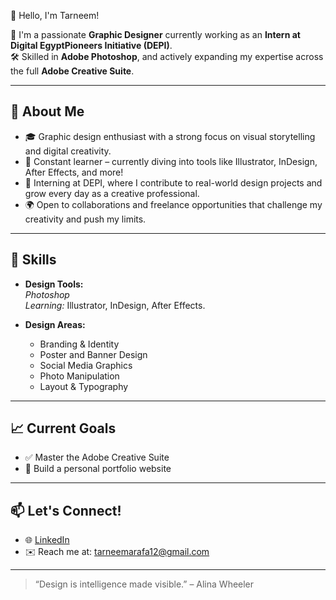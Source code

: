  👋 Hello, I'm Tarneem!

🎨 I'm a passionate **Graphic Designer** currently working as an **Intern at Digital EgyptPioneers Initiative (DEPI)**.  
🛠️ Skilled in **Adobe Photoshop**, and actively expanding my expertise across the full **Adobe Creative Suite**.

---

## 🚀 About Me

- 🎓 Graphic design enthusiast with a strong focus on visual storytelling and digital creativity.
- 🧠 Constant learner – currently diving into tools like Illustrator, InDesign, After Effects, and more!
- 💼 Interning at DEPI, where I contribute to real-world design projects and grow every day as a creative professional.
- 🌍 Open to collaborations and freelance opportunities that challenge my creativity and push my limits.

---

## 🎯 Skills

- **Design Tools:**  
  _Photoshop_  
  _Learning:_ Illustrator, InDesign, After Effects.

- **Design Areas:**  
  - Branding & Identity  
  - Poster and Banner Design  
  - Social Media Graphics  
  - Photo Manipulation  
  - Layout & Typography

---

## 📈 Current Goals

- ✅ Master the Adobe Creative Suite    
- 🌱 Build a personal portfolio website  

---

## 📫 Let's Connect!

- 🌐 [LinkedIn](https://linkedin.com/in/tarneem-arafa)  
- ✉️ Reach me at: tarneemarafa12@gmail.com

---

> “Design is intelligence made visible.” – Alina Wheeler

